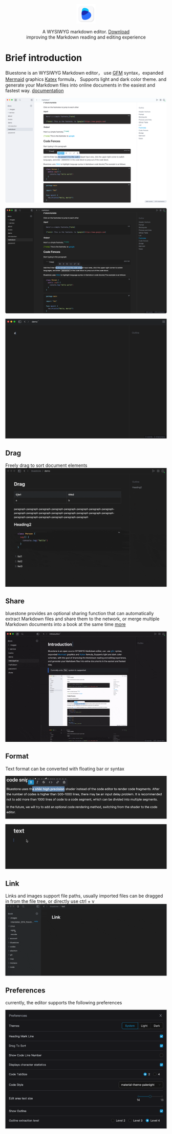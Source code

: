 <p align="center">
  <img src="./build/icon.png" style="width:60px"/>
</p>
<p align="center">A WYSIWYG markdown editor. <a href="https://github.com/1943time/bluestone/releases/latest" target="_blank">Download</a><br/>improving the Markdown reading and editing experience</p>

# Brief introduction

Bluestone is an WYSIWYG Markdown editor，
use [GFM](https://github.github.com/gfm/) syntax，expanded [Mermaid](https://mermaid.js.org/) graphics [Katex](https://katex.org/) formula，
Supports light and dark color theme. and generate your Markdown files into online documents in the easiest and fastest way.
[documentation](https://pb.bluemd.me/official/book/docs/introduction)

![](./docs/assets/d1.png)

![](./docs/assets/d2.png)

![](./docs/assets/syntax.gif)

## Drag
Freely drag to sort document elements
![](./docs/assets/drag.gif)

## Share
bluestone provides an optional sharing function that can automatically extract Markdown files and share them to the network, or merge multiple Markdown documents into a book at the same time [more](https://pb.bluemd.me/official/book/docs/share)

![](./docs/assets/share.gif)

## Format

Text format can be converted with floating bar or syntax

![](./docs/assets/text.png)

![](./docs/assets/test1.gif)

## Link
Links and images support file paths, usually imported files can be dragged in from the file tree, or directly use ctrl + v
![](./docs/assets/link.gif)

## Preferences

currently, the editor supports the following preferences

![](./docs/assets/d5.png)

